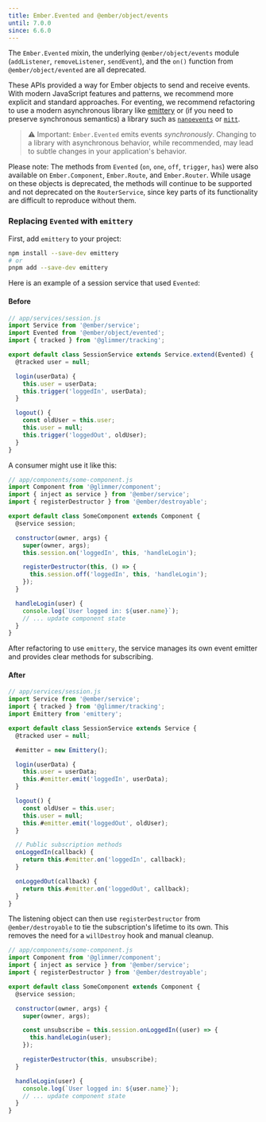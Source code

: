 ```yaml
---
title: Ember.Evented and @ember/object/events
until: 7.0.0
since: 6.6.0
---
```


The `Ember.Evented` mixin, the underlying `@ember/object/events` module (`addListener`, `removeListener`, `sendEvent`), and the `on()` function from `@ember/object/evented` are all deprecated.

These APIs provided a way for Ember objects to send and receive events. With modern JavaScript features and patterns, we recommend more explicit and standard approaches. For eventing, we recommend refactoring to use a modern asynchronous library like [emittery](https://www.npmjs.com/package/emittery) or (if you need to preserve synchronous semantics) a library such as [`nanoevents`](https://www.npmjs.com/package/nanoevents) or [`mitt`](https://www.npmjs.com/package/mitt).

> ⚠️ Important: `Ember.Evented` emits events *synchronously*. Changing to a library with asynchronous behavior, while recommended, may lead to subtle changes in your application's behavior.

Please note: The methods from `Evented` (`on`, `one`, `off`, `trigger`, `has`) were also available on `Ember.Component`, `Ember.Route`, and `Ember.Router`. While usage on these objects is deprecated, the methods will continue to be supported and not deprecated on the `RouterService`, since key parts of its functionality are difficult to reproduce without them.

### Replacing `Evented` with `emittery`

First, add `emittery` to your project:
```bash
npm install --save-dev emittery
# or
pnpm add --save-dev emittery
```

Here is an example of a session service that used `Evented`:

#### Before
```javascript
// app/services/session.js
import Service from '@ember/service';
import Evented from '@ember/object/evented';
import { tracked } from '@glimmer/tracking';

export default class SessionService extends Service.extend(Evented) {
  @tracked user = null;

  login(userData) {
    this.user = userData;
    this.trigger('loggedIn', userData);
  }

  logout() {
    const oldUser = this.user;
    this.user = null;
    this.trigger('loggedOut', oldUser);
  }
}
```

A consumer might use it like this:

```javascript
// app/components/some-component.js
import Component from '@glimmer/component';
import { inject as service } from '@ember/service';
import { registerDestructor } from '@ember/destroyable';

export default class SomeComponent extends Component {
  @service session;

  constructor(owner, args) {
    super(owner, args);
    this.session.on('loggedIn', this, 'handleLogin');

    registerDestructor(this, () => {
      this.session.off('loggedIn', this, 'handleLogin');
    });
  }

  handleLogin(user) {
    console.log(`User logged in: ${user.name}`);
    // ... update component state
  }
}
```

After refactoring to use `emittery`, the service manages its own event emitter and provides clear methods for subscribing.

#### After
```javascript
// app/services/session.js
import Service from '@ember/service';
import { tracked } from '@glimmer/tracking';
import Emittery from 'emittery';

export default class SessionService extends Service {
  @tracked user = null;

  #emitter = new Emittery();

  login(userData) {
    this.user = userData;
    this.#emitter.emit('loggedIn', userData);
  }

  logout() {
    const oldUser = this.user;
    this.user = null;
    this.#emitter.emit('loggedOut', oldUser);
  }

  // Public subscription methods
  onLoggedIn(callback) {
    return this.#emitter.on('loggedIn', callback);
  }

  onLoggedOut(callback) {
    return this.#emitter.on('loggedOut', callback);
  }
}
```

The listening object can then use `registerDestructor` from `@ember/destroyable` to tie the subscription's lifetime to its own. This removes the need for a `willDestroy` hook and manual cleanup.

```javascript
// app/components/some-component.js
import Component from '@glimmer/component';
import { inject as service } from '@ember/service';
import { registerDestructor } from '@ember/destroyable';

export default class SomeComponent extends Component {
  @service session;

  constructor(owner, args) {
    super(owner, args);

    const unsubscribe = this.session.onLoggedIn((user) => {
      this.handleLogin(user);
    });

    registerDestructor(this, unsubscribe);
  }

  handleLogin(user) {
    console.log(`User logged in: ${user.name}`);
    // ... update component state
  }
}
```
